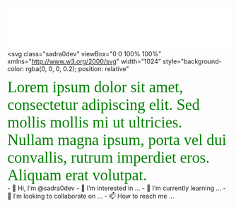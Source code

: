 ![](test.svg)
<svg
  class="sadra0dev"
  viewBox="0 0 100% 100%"
  xmlns="http://www.w3.org/2000/svg"
  width="1024"
  style="background-color: rgba(0, 0, 0, 0.2); position: relative"
>
<style>
  .container{
    width:100%;
    height:100%;
    fill:transparent;
  }
  .sadra0dev{
    height:500px;
    width:1024px;
  }
  div {
    color: red;
    font: 35px serif;
    
    height: 100%;
    overflow: auto;
  }
  @media (min-width: 600px) {
    div {
      color: green;
    }
  }
  @media (min-width: 1024px) {
    div {
      color: black;
    }
  }
</style>

  <rect class="container" xmlns="http://www.w3.org/1999/xhtml"/>
  <foreignObject x="0" y="0" width="100%" height="100%" >
    <div xmlns="http://www.w3.org/1999/xhtml">
      Lorem ipsum dolor sit amet, consectetur adipiscing elit. Sed mollis
      mollis mi ut ultricies. Nullam magna ipsum, porta vel dui convallis,
      rutrum imperdiet eros. Aliquam erat volutpat.
    </div>
  </foreignObject>

</svg>
- 👋 Hi, I’m @sadra0dev
- 👀 I’m interested in ...
- 🌱 I’m currently learning ...
- 💞️ I’m looking to collaborate on ...
- 📫 How to reach me ...

<!---
sadra0dev/sadra0dev is a ✨ special ✨ repository because its `README.md` (this file) appears on your GitHub profile.
You can click the Preview link to take a look at your changes.
--->

